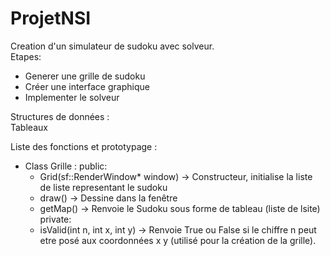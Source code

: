 # ProjetNSI

Creation d'un simulateur de sudoku avec solveur.  
Etapes:  
- Generer une grille de sudoku  
- Créer une interface graphique  
- Implementer le solveur  

Structures de données :  
Tableaux  

Liste des fonctions et prototypage :  
- Class Grille :
  public:
    - Grid(sf::RenderWindow* window) -> Constructeur, initialise la liste de liste representant le sudoku  
    - draw() -> Dessine dans la fenêtre  
    - getMap() -> Renvoie le Sudoku sous forme de tableau (liste de lsite)  
  private:
    - isValid(int n, int x, int y) -> Renvoie True ou False si le chiffre n peut etre posé aux coordonnées x y (utilisé pour la création de la grille).
